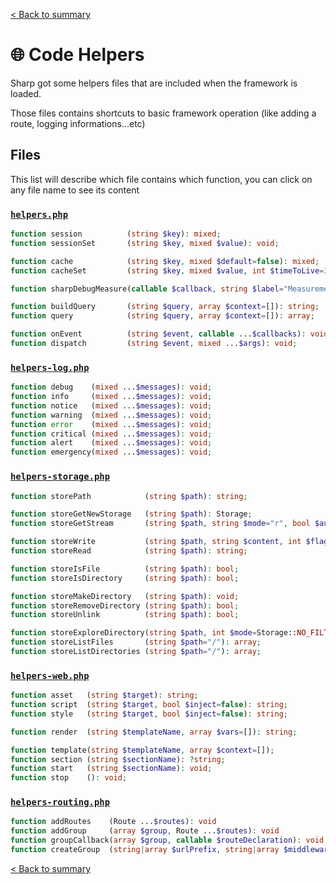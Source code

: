 [< Back to summary](../home.md)

# 🌐 Code Helpers

Sharp got some helpers files that are included when the framework is loaded.

Those files contains shortcuts to basic framework operation (like adding a route, logging informations...etc)

## Files

This list will describe which file contains which function,
you can click on any file name to see its content

### [`helpers.php`](../../Helpers/helpers.php)
```php
function session          (string $key): mixed;
function sessionSet       (string $key, mixed $value): void;

function cache            (string $key, mixed $default=false): mixed;
function cacheSet         (string $key, mixed $value, int $timeToLive=3600*24): void;

function sharpDebugMeasure(callable $callback, string $label="Measurement"): void;

function buildQuery       (string $query, array $context=[]): string;
function query            (string $query, array $context=[]): array;

function onEvent          (string $event, callable ...$callbacks): void;
function dispatch         (string $event, mixed ...$args): void;
```

### [`helpers-log.php`](../../Helpers/helpers-log.php)
```php
function debug    (mixed ...$messages): void;
function info     (mixed ...$messages): void;
function notice   (mixed ...$messages): void;
function warning  (mixed ...$messages): void;
function error    (mixed ...$messages): void;
function critical (mixed ...$messages): void;
function alert    (mixed ...$messages): void;
function emergency(mixed ...$messages): void;
```

### [`helpers-storage.php`](../../Helpers/helpers-storage.php)
```php
function storePath            (string $path): string;

function storeGetNewStorage   (string $path): Storage;
function storeGetStream       (string $path, string $mode="r", bool $autoclose=true): mixed;

function storeWrite           (string $path, string $content, int $flags=0): void;
function storeRead            (string $path): string;

function storeIsFile          (string $path): bool;
function storeIsDirectory     (string $path): bool;

function storeMakeDirectory   (string $path): void;
function storeRemoveDirectory (string $path): bool;
function storeUnlink          (string $path): bool;

function storeExploreDirectory(string $path, int $mode=Storage::NO_FILTER): array;
function storeListFiles       (string $path="/"): array;
function storeListDirectories (string $path="/"): array;
```

### [`helpers-web.php`](../../Helpers/helpers-web.php)
```php
function asset   (string $target): string;
function script  (string $target, bool $inject=false): string;
function style   (string $target, bool $inject=false): string;

function render  (string $templateName, array $vars=[]): string;

function template(string $templateName, array $context=[]);
function section (string $sectionName): ?string;
function start   (string $sectionName): void;
function stop    (): void;
```

### [`helpers-routing.php`](../../Helpers/helpers-routing.php)
```php
function addRoutes    (Route ...$routes): void
function addGroup     (array $group, Route ...$routes): void
function groupCallback(array $group, callable $routeDeclaration): void
function createGroup  (string|array $urlPrefix, string|array $middlewares): array
```

[< Back to summary](../home.md)